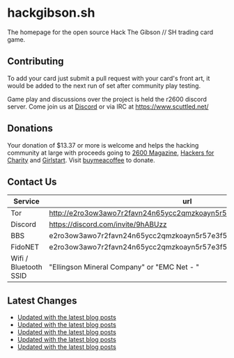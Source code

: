 # hackgibson.sh
The homepage for the open source Hack The Gibson // SH trading card game.


## Contributing

To add your card just submit a pull request with your card's front art, it would be added to the next run of set after community play testing.

Game play and discussions over the project is held the r2600 discord server. Come join us at [Discord](https://discord.com/invite/9hABUzz) or via IRC at https://www.scuttled.net/


## Donations

Your donation of $13.37 or more is welcome and helps the hacking community at large with proceeds going to [2600 Magazine](https://2600.com/), [Hackers for Charity](https://hackersforcharity.org) and [Girlstart](https://girlstart.org).  Visit [buymeacoffee](https://www.buymeacoffee.com/hackgibson.sh) to donate.


## Contact Us

Service | url
-|-
Tor | http://e2ro3ow3awo7r2favn24n65ycc2qmzkoayn5r57e3f56nvjwdcgg32ad.onion
Discord | https://discord.com/invite/9hABUzz
BBS | e2ro3ow3awo7r2favn24n65ycc2qmzkoayn5r57e3f56nvjwdcgg32ad.onion:23
FidoNET | e2ro3ow3awo7r2favn24n65ycc2qmzkoayn5r57e3f56nvjwdcgg32ad.onion:24554
Wifi / Bluetooth SSID | "Ellingson Mineral Company" or "EMC Net - <fidonet address>"

## Latest Changes
<!-- BLOG-POST-LIST:START -->
- [Updated with the latest blog posts](https://github.com/DFW2600/hackgibson.sh/commit/75aae9b1ea186064ce33d0129c52658c5620fd2c)
- [Updated with the latest blog posts](https://github.com/DFW2600/hackgibson.sh/commit/7a591764d83f27848e399ccd92c06af89d6ec9fc)
- [Updated with the latest blog posts](https://github.com/DFW2600/hackgibson.sh/commit/b8b460d39e19122be87e3691795a9fc6f27bffd5)
- [Updated with the latest blog posts](https://github.com/DFW2600/hackgibson.sh/commit/d9b5b8a1401d22112a07929632487de947a63478)
- [Updated with the latest blog posts](https://github.com/DFW2600/hackgibson.sh/commit/4a578895a70456064146ceaa4d0bbdb7e73496d1)
<!-- BLOG-POST-LIST:END -->
